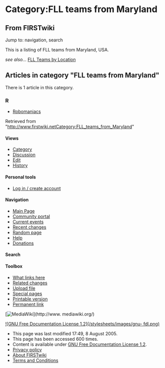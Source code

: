 # Category:FLL teams from Maryland

## From FIRSTwiki

Jump to: navigation, search

This is a listing of FLL teams from Maryland, USA.

_see also..._ [FLL Teams by Location](FLL_Teams_by_Location "FLL
Teams by Location")

## Articles in category "FLL teams from Maryland"

There is 1 article in this category.

### R

- [Robomaniacs](Robomaniacs "Robomaniacs")

Retrieved from "<http://www.firstwiki.netCategory:FLL_teams_from_Maryland>"

#### Views

- [Category](Category:FLL_teams_from_Maryland)
- [Discussion](/index.php?title=Category_talk:FLL_teams_from_Maryland&action=edit)
- [Edit](/index.php?title=Category:FLL_teams_from_Maryland&action=edit)
- [History](/index.php?title=Category:FLL_teams_from_Maryland&action=history)

#### Personal tools

- [Log in / create account](/index.php?title=Special:Userlogin&returnto=Category:FLL_teams_from_Maryland)

[](Main_Page "Main Page")

#### Navigation

- [Main Page](Main_Page)
- [Community portal](FIRSTwiki:Community_portal)
- [Current events](Current_events)
- [Recent changes](Special:Recentchanges)
- [Random page](Special:Random)
- [Help](Help:Contents)
- [Donations](FIRSTwiki:Site_support)

#### Search

#### Toolbox

- [What links here](Special:Whatlinkshere/Category:FLL_teams_from_Maryland)
- [Related changes](Special:Recentchangeslinked/Category:FLL_teams_from_Maryland)
- [Upload file](Special:Upload)
- [Special pages](Special:Specialpages)
- [Printable version](/index.php?title=Category:FLL_teams_from_Maryland&printable=yes)
- [Permanent link](/index.php?title=Category:FLL_teams_from_Maryland&oldid=40596)

[![MediaWiki](/skins/common/images/poweredby_mediawiki_88x31.png)](http://www.
mediawiki.org/)

[![GNU Free Documentation License 1.2](/stylesheets/images/gnu-
fdl.png)](http://www.gnu.org/copyleft/fdl.html)

- This page was last modified 17:49, 8 August 2005.
- This page has been accessed 600 times.
- Content is available under [GNU Free Documentation License 1.2](http://www.gnu.org/copyleft/fdl.html "http://www.gnu.org/copyleft/fdl.html").
- [Privacy policy](FIRSTwiki:Privacy_policy "FIRSTwiki:Privacy policy")
- [About FIRSTwiki](FIRSTwiki:About "FIRSTwiki:About")
- [Terms and Conditions](FIRSTwiki:Terms_and_conditions "FIRSTwiki:Terms and conditions")
